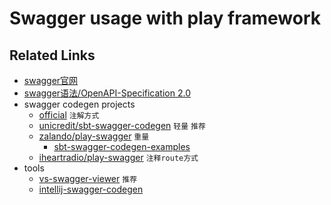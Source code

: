 # Swagger usage with play framework

## Related Links
- [swagger官网](http://swagger.io/)
- [swagger语法/OpenAPI-Specification 2.0](https://github.com/OAI/OpenAPI-Specification/blob/master/versions/2.0.md#parameterObject)
- swagger codegen projects
  - [official]() `注解方式`
  - [unicredit/sbt-swagger-codegen](https://github.com/unicredit/sbt-swagger-codegen) `轻量` `推荐`
  - [zalando/play-swagger](https://github.com/zalando/play-swagger) `重量`
    - [sbt-swagger-codegen-examples](https://github.com/unicredit/sbt-swagger-codegen-examples)
  - [iheartradio/play-swagger](https://github.com/iheartradio/play-swagger) `注释route方式`
- tools
  - [vs-swagger-viewer](https://github.com/arjun-g/vs-swagger-viewer) `推荐`
  - [intellij-swagger-codegen](https://github.com/jimschubert/intellij-swagger-codegen)
